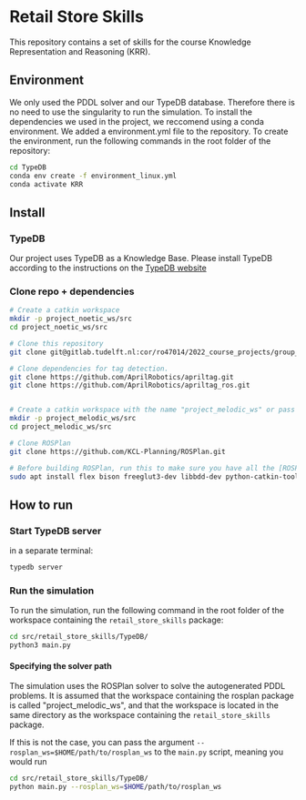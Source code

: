 # Retail Store Skills

This repository contains a set of skills for the course Knowledge Representation and Reasoning (KRR).

## Environment
We only used the PDDL solver and our TypeDB database. 
Therefore there is no need to use the singularity to run the simulation.
To install the dependencies we used in the project, we reccomend using a conda environment.
We added a environment.yml file to the repository.
To create the environment, run the following commands in the root folder of the repository:

```bash
cd TypeDB
conda env create -f environment_linux.yml
conda activate KRR
```

## Install

### TypeDB
Our project uses TypeDB as a Knowledge Base.
Please install TypeDB according to the instructions on the [TypeDB website](https://vaticle.com/docs/typedb/2.1/get-started.html)


### Clone repo + dependencies
```bash
# Create a catkin workspace
mkdir -p project_noetic_ws/src
cd project_noetic_ws/src

# Clone this repository
git clone git@gitlab.tudelft.nl:cor/ro47014/2022_course_projects/group_04/retail_store_skills.git

# Clone dependencies for tag detection.
git clone https://github.com/AprilRobotics/apriltag.git
git clone https://github.com/AprilRobotics/apriltag_ros.git


# Create a catkin workspace with the name "project_melodic_ws" or pass the argument rosplan_ws="<your ws name>/" (main.py-62) to solve_pddl
mkdir -p project_melodic_ws/src
cd project_melodic_ws/src

# Clone ROSPlan
git clone https://github.com/KCL-Planning/ROSPlan.git

# Before building ROSPlan, run this to make sure you have all the [ROSPlan](https://github.com/KCL-Planning/ROSPlan) dependencies
sudo apt install flex bison freeglut3-dev libbdd-dev python-catkin-tools ros-$ROS_DISTRO-tf2-bullet

```

## How to run

### Start TypeDB server
in a separate terminal:
```bash
typedb server
```

### Run the simulation
To run the simulation, run the following command in the root folder of the workspace containing the `retail_store_skills` package:
```bash
cd src/retail_store_skills/TypeDB/
python3 main.py 
```

#### Specifying the solver path
The simulation uses the ROSPlan solver to solve the autogenerated PDDL problems.
It is assumed that the workspace containing the rosplan package is called "project_melodic_ws", and that the workspace is located in the same directory as the workspace containing the `retail_store_skills` package.

If this is not the case, you can pass the argument `--rosplan_ws=$HOME/path/to/rosplan_ws` to the `main.py` script, meaning you would run
```bash
cd src/retail_store_skills/TypeDB/
python main.py --rosplan_ws=$HOME/path/to/rosplan_ws
```

